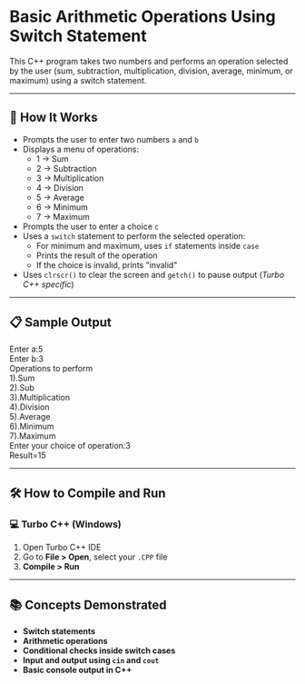 # Basic Arithmetic Operations Using Switch Statement

This C++ program takes two numbers and performs an operation selected by the user (sum, subtraction, multiplication, division, average, minimum, or maximum) using a switch statement.

---

## 🚀 How It Works

- Prompts the user to enter two numbers `a` and `b`
- Displays a menu of operations:
  - 1 → Sum
  - 2 → Subtraction
  - 3 → Multiplication
  - 4 → Division
  - 5 → Average
  - 6 → Minimum
  - 7 → Maximum
- Prompts the user to enter a choice `c`
- Uses a `switch` statement to perform the selected operation:
  - For minimum and maximum, uses `if` statements inside `case`
  - Prints the result of the operation
  - If the choice is invalid, prints "invalid"
- Uses `clrscr()` to clear the screen and `getch()` to pause output (*Turbo C++ specific*)

---

## 📋 Sample Output

Enter a:5  
Enter b:3  
Operations to perform  
1).Sum  
2).Sub  
3).Multiplication  
4).Division  
5).Average  
6).Minimum  
7).Maximum  
Enter your choice of operation:3  
Result=15

---

## 🛠️ How to Compile and Run

### 💻 Turbo C++ (Windows)

1. Open Turbo C++ IDE  
2. Go to **File > Open**, select your `.CPP` file  
3. **Compile > Run**

---

## 📚 Concepts Demonstrated
- **Switch statements**
- **Arithmetic operations**
- **Conditional checks inside switch cases**
- **Input and output using `cin` and `cout`**
- **Basic console output in C++**

